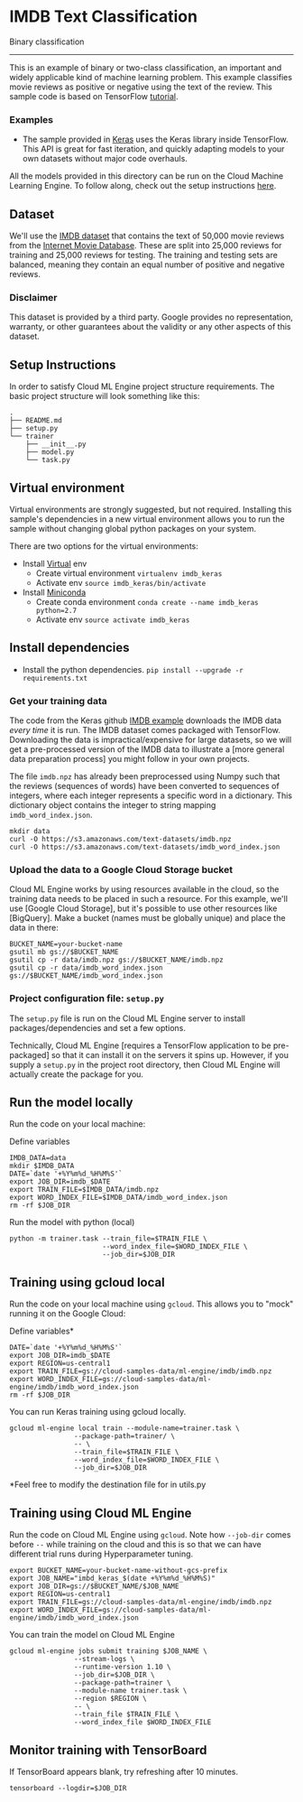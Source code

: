 # IMDB Text Classification

Binary classification

- - -

This is an example of binary or two-class classification, an important and
widely applicable kind of machine learning problem.
This example classifies movie reviews as positive or negative using the text of
the review.
This sample code is based on TensorFlow
[tutorial](https://www.tensorflow.org/tutorials/keras/basic_text_classification).

### Examples

* The sample provided in [Keras](./tensorflow/keras) uses the Keras library inside TensorFlow.
  This API is great for fast iteration, and quickly adapting models to your own datasets 
  without major code overhauls.
 
All the models provided in this directory can be run on the Cloud Machine Learning Engine. To follow along, check out the setup instructions [here](https://cloud.google.com/ml/docs/how-tos/getting-set-up).

## Dataset
We'll use the
[IMDB dataset](https://www.tensorflow.org/api_docs/python/tf/keras/datasets/imdb)
that contains the text of 50,000 movie reviews from the
[Internet Movie Database](https://www.imdb.com/). These are split into 25,000
reviews for training and 25,000 reviews for testing. The training and testing
sets are balanced, meaning they contain an equal number of positive and negative
reviews.

### Disclaimer
This dataset is provided by a third party. Google provides no representation,
warranty, or other guarantees about the validity or any other aspects of this dataset.

## Setup Instructions

In order to satisfy Cloud ML Engine project structure requirements. The basic project structure will look something like this:

```shell
.
├── README.md
├── setup.py
└── trainer
    ├── __init__.py
    ├── model.py
    └── task.py
```

## Virtual environment

Virtual environments are strongly suggested, but not required. Installing this
sample's dependencies in a new virtual environment allows you to run the sample
without changing global python packages on your system.

There are two options for the virtual environments:

*   Install [Virtual](https://virtualenv.pypa.io/en/stable/) env
    *   Create virtual environment `virtualenv imdb_keras`
    *   Activate env `source imdb_keras/bin/activate`
*   Install [Miniconda](https://conda.io/miniconda.html)
    *   Create conda environment `conda create --name imdb_keras python=2.7`
    *   Activate env `source activate imdb_keras`

## Install dependencies

*   Install the python dependencies. `pip install --upgrade -r requirements.txt`

### Get your training data

The code from the Keras github
[IMDB example](https://www.tensorflow.org/tutorials/keras/basic_text_classification)
downloads the IMDB data *every time* it is run. The IMDB dataset comes packaged
with TensorFlow. Downloading the data is impractical/expensive for large
datasets, so we will get a pre-processed version of the IMDB data to illustrate
a [more general data preparation process] you might follow in your own projects.

The file `imdb.npz` has already been preprocessed using Numpy such that the
reviews (sequences of words) have been converted to sequences of integers, where
each integer represents a specific word in a dictionary. This dictionary object
contains the integer to string mapping `imdb_word_index.json`.

```shell
mkdir data
curl -O https://s3.amazonaws.com/text-datasets/imdb.npz
curl -O https://s3.amazonaws.com/text-datasets/imdb_word_index.json
```

### Upload the data to a Google Cloud Storage bucket

Cloud ML Engine works by using resources available in the cloud, so the training
data needs to be placed in such a resource. For this example, we'll use [Google
Cloud Storage], but it's possible to use other resources like [BigQuery]. Make a
bucket (names must be globally unique) and place the data in there:

```shell
BUCKET_NAME=your-bucket-name
gsutil mb gs://$BUCKET_NAME
gsutil cp -r data/imdb.npz gs://$BUCKET_NAME/imdb.npz
gsutil cp -r data/imdb_word_index.json gs://$BUCKET_NAME/imdb_word_index.json
```

### Project configuration file: `setup.py`

The `setup.py` file is run on the Cloud ML Engine server to install
packages/dependencies and set a few options.

Technically, Cloud ML Engine [requires a TensorFlow application to be
pre-packaged] so that it can install it on the servers it spins up. However, if
you supply a `setup.py` in the project root directory, then Cloud ML Engine will
actually create the package for you.

## Run the model locally

Run the code on your local machine:

Define variables

```
IMDB_DATA=data
mkdir $IMDB_DATA
DATE=`date '+%Y%m%d_%H%M%S'`
export JOB_DIR=imdb_$DATE
export TRAIN_FILE=$IMDB_DATA/imdb.npz
export WORD_INDEX_FILE=$IMDB_DATA/imdb_word_index.json
rm -rf $JOB_DIR
```

Run the model with python (local)
                       
```
python -m trainer.task --train_file=$TRAIN_FILE \
                       --word_index_file=$WORD_INDEX_FILE \
                       --job_dir=$JOB_DIR
```

## Training using gcloud local

Run the code on your local machine using `gcloud`. This allows you to "mock"
running it on the Google Cloud:

Define variables*

```
DATE=`date '+%Y%m%d_%H%M%S'`
export JOB_DIR=imdb_$DATE
export REGION=us-central1
export TRAIN_FILE=gs://cloud-samples-data/ml-engine/imdb/imdb.npz
export WORD_INDEX_FILE=gs://cloud-samples-data/ml-engine/imdb/imdb_word_index.json
rm -rf $JOB_DIR
```

You can run Keras training using gcloud locally.

```
gcloud ml-engine local train --module-name=trainer.task \
                --package-path=trainer/ \
                -- \
                --train_file=$TRAIN_FILE \
                --word_index_file=$WORD_INDEX_FILE \
                --job_dir=$JOB_DIR
```

*Feel free to modify the destination file for in utils.py

## Training using Cloud ML Engine

Run the code on Cloud ML Engine using `gcloud`. Note how `--job-dir` comes
before `--` while training on the cloud and this is so that we can have
different trial runs during Hyperparameter tuning.

```
export BUCKET_NAME=your-bucket-name-without-gcs-prefix
export JOB_NAME="imbd_keras_$(date +%Y%m%d_%H%M%S)"
export JOB_DIR=gs://$BUCKET_NAME/$JOB_NAME
export REGION=us-central1
export TRAIN_FILE=gs://cloud-samples-data/ml-engine/imdb/imdb.npz
export WORD_INDEX_FILE=gs://cloud-samples-data/ml-engine/imdb/imdb_word_index.json
```

You can train the model on Cloud ML Engine

```
gcloud ml-engine jobs submit training $JOB_NAME \
                --stream-logs \
                --runtime-version 1.10 \
                --job_dir=$JOB_DIR \
                --package-path=trainer \
                --module-name trainer.task \
                --region $REGION \
                -- \
                --train_file $TRAIN_FILE \
                --word_index_file $WORD_INDEX_FILE             
```

## Monitor training with TensorBoard

If TensorBoard appears blank, try refreshing after 10 minutes.

```
tensorboard --logdir=$JOB_DIR
```